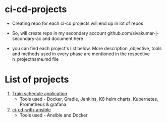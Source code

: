 # ci-cd-projects

* Creating repo for each ci-cd projects will end up in lot of repos

* So, will create repo in my secondary account github.com/sivakumar-j-secondary-ac and document here

* you can find each project's list below.  More description ,objective, tools and methods used in every phase are mentioned in the respective n_projectname.md file

# List of projects

  1. [Train schedule application](https://github.com/sivakumar-j/ci-cd-projects/blob/master/1_Train%20schedule%20application.md)
      * Tools used - Docker, Gradle, Jenkins, K8 helm charts, Kubernetes, Prometheus & grafana
  2. [ci-cd-with-ansible](https://github.com/sivakumar-j/ci-cd-projects/blob/master/2_ci-cd-with-ansible.md)
      * Tools used - Ansible and Docker
